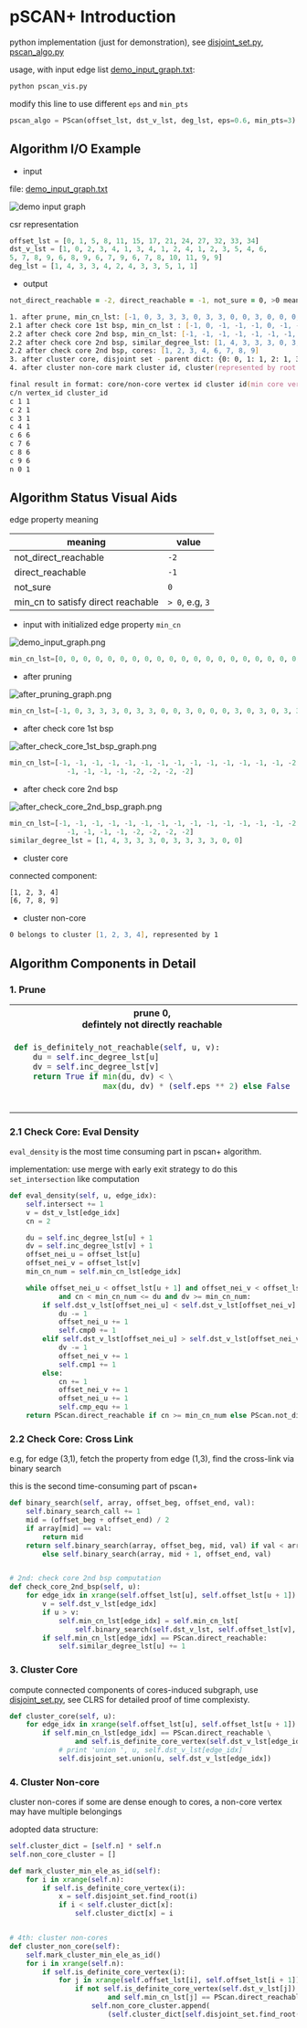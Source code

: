 # pSCAN+ Introduction

python implementation (just for demonstration), see [disjoint_set.py](disjoint_set.py), [pscan_algo.py](pscan_algo.py)

usage, with input edge list [demo_input_graph.txt](demo_input_graph.txt):

```zsh
python pscan_vis.py
```

modify this line to use different `eps` and `min_pts`

```python
pscan_algo = PScan(offset_lst, dst_v_lst, deg_lst, eps=0.6, min_pts=3)
```
## Algorithm I/O Example

* input 

file: [demo_input_graph.txt](demo_input_graph.txt)

![demo input graph](./pure_demo_input_graph.png)

csr representation

```python
offset_lst = [0, 1, 5, 8, 11, 15, 17, 21, 24, 27, 32, 33, 34]
dst_v_lst = [1, 0, 2, 3, 4, 1, 3, 4, 1, 2, 4, 1, 2, 3, 5, 4, 6, 
5, 7, 8, 9, 6, 8, 9, 6, 7, 9, 6, 7, 8, 10, 11, 9, 9]
deg_lst = [1, 4, 3, 3, 4, 2, 4, 3, 3, 5, 1, 1]
```

* output 

```zsh
not_direct_reachable = -2, direct_reachable = -1, not_sure = 0, >0 means min_cn to satisfy direct reachable 

1. after prune, min_cn_lst: [-1, 0, 3, 3, 3, 0, 3, 3, 0, 0, 3, 0, 0, 0, 3, 0, 3, 0, 3, 3, 4, 0, 3, 3, 0, 0, 3, 0, 0, 0, -2, -2, 0, 0]
2.1 after check core 1st bsp, min_cn_lst : [-1, 0, -1, -1, -1, 0, -1, -1, 0, 0, -1, 0, 0, 0, -2, 0, -2, 0, -1, -1, -1, 0, -1, -1, 0, 0, -1, 0, 0, 0, -2, -2, 0, 0]
2.2 after check core 2nd bsp, min_cn_lst: [-1, -1, -1, -1, -1, -1, -1, -1, -1, -1, -1, -1, -1, -1, -2, -2, -2, -2, -1, -1, -1, -1, -1, -1, -1, -1, -1, -1, -1, -1, -2, -2, -2, -2]
2.2 after check core 2nd bsp, similar_degree_lst: [1, 4, 3, 3, 3, 0, 3, 3, 3, 3, 0, 0]
2.2 after check core 2nd bsp, cores: [1, 2, 3, 4, 6, 7, 8, 9]
3. after cluster core, disjoint set - parent dict: {0: 0, 1: 1, 2: 1, 3: 1, 4: 1, 5: 5, 6: 6, 7: 6, 8: 6, 9: 6, 10: 10, 11: 11}
4. after cluster non-core mark cluster id, cluster(represented by root vertex), min ele id: {1: 1, 6: 6}

final result in format: core/non-core vertex id cluster id(min core vertex id in this cluster)
c/n vertex_id cluster_id
c 1 1
c 2 1
c 3 1
c 4 1
c 6 6
c 7 6
c 8 6
c 9 6
n 0 1
```

## Algorithm Status Visual Aids

edge property meaning

meaning | value
--- | ---
not_direct_reachable | `-2`
direct_reachable | `-1`
not_sure | `0 `
min_cn to satisfy direct reachable | `> 0`, e.g, `3`

* input with initialized edge property `min_cn`

![demo_input_graph.png](./demo_input_graph.png)

```python
min_cn_lst=[0, 0, 0, 0, 0, 0, 0, 0, 0, 0, 0, 0, 0, 0, 0, 0, 0, 0, 0, 0, 0, 0, 0, 0, 0, 0, 0, 0, 0, 0, 0, 0, 0, 0]
```

* after pruning

![after_pruning_graph.png](./after_pruning_graph.png)

```python
min_cn_lst=[-1, 0, 3, 3, 3, 0, 3, 3, 0, 0, 3, 0, 0, 0, 3, 0, 3, 0, 3, 3, 4, 0, 3, 3, 0, 0, 3, 0, 0, 0, -2, -2, 0, 0]
```

* after check core 1st bsp

![after_check_core_1st_bsp_graph.png](./after_check_core_1st_bsp_graph.png)

```python
min_cn_lst=[-1, -1, -1, -1, -1, -1, -1, -1, -1, -1, -1, -1, -1, -1, -2, -2, -2, -2, -1, -1, -1, -1, -1, -1, -1, -1,
              -1, -1, -1, -1, -2, -2, -2, -2]
```

* after check core 2nd bsp

![after_check_core_2nd_bsp_graph.png](./after_check_core_2nd_bsp_graph.png)

```python
min_cn_lst=[-1, -1, -1, -1, -1, -1, -1, -1, -1, -1, -1, -1, -1, -1, -2, -2, -2, -2, -1, -1, -1, -1, -1, -1, -1, -1,
              -1, -1, -1, -1, -2, -2, -2, -2]
similar_degree_lst = [1, 4, 3, 3, 3, 0, 3, 3, 3, 3, 0, 0]              
```

* cluster core

connected component:

```zsh
[1, 2, 3, 4]
[6, 7, 8, 9]
```

* cluster non-core

```zsh
0 belongs to cluster [1, 2, 3, 4], represented by 1
```

## Algorithm Components in Detail

### 1. Prune

<table>
<tr>

<th>
prune 0, <br/> defintely not directly reachable
</th>
<th>
prune 1, <br/> defintely directly reachable
</th>
</tr>

<tr>
<td  valign="top">

```python
def is_definitely_not_reachable(self, u, v):
    du = self.inc_degree_lst[u]
    dv = self.inc_degree_lst[v]
    return True if min(du, dv) < \
                   max(du, dv) * (self.eps ** 2) else False
```
</td>

<td  valign="top">

```python
tmp = self.compute_cn_lower_bound(i, v)
if tmp <= 2:
    self.prune1 += 1
    self.min_cn_lst[j] = PScan.direct_reachable
else:
    self.min_cn_lst[j] = tmp
```

</td>

</pre>
</td>
</tr>
</table>

### 2.1 Check Core: Eval Density

`eval_density` is the most time consuming part in pscan+ algorithm.

implementation: use merge with early exit strategy to do this `set_intersection` like computation

```python
def eval_density(self, u, edge_idx):
    self.intersect += 1
    v = dst_v_lst[edge_idx]
    cn = 2

    du = self.inc_degree_lst[u] + 1
    dv = self.inc_degree_lst[v] + 1
    offset_nei_u = offset_lst[u]
    offset_nei_v = offset_lst[v]
    min_cn_num = self.min_cn_lst[edge_idx]

    while offset_nei_u < offset_lst[u + 1] and offset_nei_v < offset_lst[v + 1] \
            and cn < min_cn_num <= du and dv >= min_cn_num:
        if self.dst_v_lst[offset_nei_u] < self.dst_v_lst[offset_nei_v]:
            du -= 1
            offset_nei_u += 1
            self.cmp0 += 1
        elif self.dst_v_lst[offset_nei_u] > self.dst_v_lst[offset_nei_v]:
            dv -= 1
            offset_nei_v += 1
            self.cmp1 += 1
        else:
            cn += 1
            offset_nei_v += 1
            offset_nei_u += 1
            self.cmp_equ += 1
    return PScan.direct_reachable if cn >= min_cn_num else PScan.not_direct_reachable
```

### 2.2 Check Core: Cross Link

e.g, for edge (3,1), fetch the property from edge (1,3), find the cross-link via binary search

this is the second time-consuming part of pscan+

```python
def binary_search(self, array, offset_beg, offset_end, val):
    self.binary_search_call += 1
    mid = (offset_beg + offset_end) / 2
    if array[mid] == val:
        return mid
    return self.binary_search(array, offset_beg, mid, val) if val < array[mid] \
        else self.binary_search(array, mid + 1, offset_end, val)


# 2nd: check core 2nd bsp computation
def check_core_2nd_bsp(self, u):
    for edge_idx in xrange(self.offset_lst[u], self.offset_lst[u + 1]):
        v = self.dst_v_lst[edge_idx]
        if u > v:
            self.min_cn_lst[edge_idx] = self.min_cn_lst[
                self.binary_search(self.dst_v_lst, self.offset_lst[v], self.offset_lst[v + 1], u)]
        if self.min_cn_lst[edge_idx] == PScan.direct_reachable:
            self.similar_degree_lst[u] += 1
```

### 3. Cluster Core

compute connected components of cores-induced subgraph, use [disjoint_set.py](disjoint_set.py), 
see CLRS for detailed proof of time complexisty.

```python
def cluster_core(self, u):
    for edge_idx in xrange(self.offset_lst[u], self.offset_lst[u + 1]):
        if self.min_cn_lst[edge_idx] == PScan.direct_reachable \
                and self.is_definite_core_vertex(self.dst_v_lst[edge_idx]):
            # print 'union ', u, self.dst_v_lst[edge_idx]
            self.disjoint_set.union(u, self.dst_v_lst[edge_idx])
```

### 4. Cluster Non-core

cluster non-cores if some are dense enough to cores, a non-core vertex may have multiple belongings

adopted data structure:

```python
self.cluster_dict = [self.n] * self.n
self.non_core_cluster = []
```

```python
def mark_cluster_min_ele_as_id(self):
    for i in xrange(self.n):
        if self.is_definite_core_vertex(i):
            x = self.disjoint_set.find_root(i)
            if i < self.cluster_dict[x]:
                self.cluster_dict[x] = i


# 4th: cluster non-cores
def cluster_non_core(self):
    self.mark_cluster_min_ele_as_id()
    for i in xrange(self.n):
        if self.is_definite_core_vertex(i):
            for j in xrange(self.offset_lst[i], self.offset_lst[i + 1]):
                if not self.is_definite_core_vertex(self.dst_v_lst[j]) \
                        and self.min_cn_lst[j] == PScan.direct_reachable:
                    self.non_core_cluster.append(
                        (self.cluster_dict[self.disjoint_set.find_root(i)], self.dst_v_lst[j]))
```